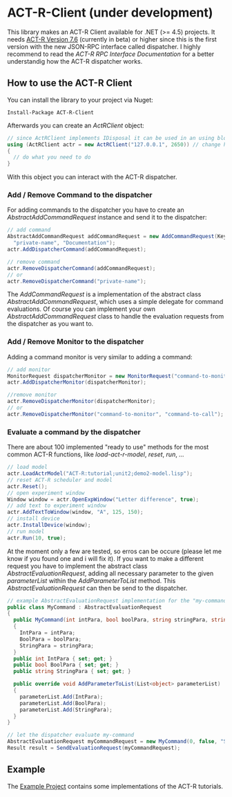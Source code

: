 # ACT-R-Client (**under development**)
This library makes an ACT-R Client available for .NET (>= 4.5) projects.
It needs [ACT-R Version 7.6](http://act-r.psy.cmu.edu/act-r-7-6/) (currently in beta) or higher since this is the first version with the new JSON-RPC interface called dispatcher.
I highly recommend to read the *ACT-R RPC Interface Documentation* for a better understandig how the ACT-R dispatcher works.

## How to use the ACT-R Client
You can install the library to your project via Nuget:
```
Install-Package ACT-R-Client
```
Afterwards you can create an *ActRClient* object:
```csharp
// since ActRClient implements IDisposal it can be used in an using block
using (ActRClient actr = new ActRClient("127.0.0.1", 2650)) // change host and port to your needs
{
  // do what you need to do
}
```
With this object you can interact with the ACT-R dispatcher.

### Add / Remove Command to the dispatcher
For adding commands to the dispatcher you have to create an *AbstractAddCommandRequest* instance and send it to the dispatcher:
```csharp
// add command
AbstractAddCommandRequest addCommandRequest = new AddCommandRequest(KeyPressAction, "published-name",
  "private-name", "Documentation");
actr.AddDispatcherCommand(addCommandRequest);

// remove command
actr.RemoveDispatcherCommand(addCommandRequest);
// or
actr.RemoveDispatcherCommand("private-name");
```
The *AddCommandRequest* is a implementation of the abstract class *AbstractAddCommandRequest*, which uses a simple delegate for command evaluations. Of course you can implement your own *AbstractAddCommandRequest* class to handle the evaluation requests from the dispatcher as you want to.

### Add / Remove Monitor to the dispatcher
Adding a command monitor is very similar to adding a command:
```csharp
// add monitor
MonitorRequest dispatcherMonitor = new MonitorRequest("command-to-monitor", "command-to-call");
actr.AddDispatcherMonitor(dispatcherMonitor);

//remove monitor
actr.RemoveDispatcherMonitor(dispatcherMonitor);
// or
actr.RemoveDispatcherMonitor("command-to-monitor", "command-to-call");
```

### Evaluate a command by the dispatcher
There are about 100 implemented "ready to use" methods for the most common ACT-R functions, like *load-act-r-model*, *reset*, *run*, *...*
```csharp
// load model
actr.LoadActrModel("ACT-R:tutorial;unit2;demo2-model.lisp");
// reset ACT-R scheduler and model
actr.Reset();
// open experiment window
Window window = actr.OpenExpWindow("Letter difference", true);
// add text to experiment window
actr.AddTextToWindow(window, "A", 125, 150);
// install device
actr.InstallDevice(window);
// run model
actr.Run(10, true);
```
At the moment only a few are tested, so erros can be occure (please let me know if you found one and i will fix it).
If you want to make a different request you have to implement the abstract class *AbstractEvaluationRequest*, adding all necessary parameter to the given *parameterList* within the *AddParameterToList* method. This *AbstractEvaluationRequest* can then be send to the dispatcher.
```csharp
// example AbstractEvaluationRequest implementation for the "my-command"
public class MyCommand : AbstractEvaluationRequest
{
  public MyCommand(int intPara, bool boolPara, string stringPara, string model = null) : base("my-command", model)
  {
    IntPara = intPara;
    BoolPara = boolPara;
    StringPara = stringPara;
  }
  public int IntPara { set; get; }
  public bool BoolPara { set; get; }
  public string StringPara { set; get; }

  public override void AddParameterToList(List<object> parameterList)
  {
    parameterList.Add(IntPara);
    parameterList.Add(BoolPara);
    parameterList.Add(StringPara);
  }
}

// let the dispatcher evaluate my-command
AbstractEvaluationRequest myCommandRequest = new MyCommand(0, false, "StringParameter");
Result result = SendEvaluationRequest(myCommandRequest);
```

## Example
The [Example Project](https://github.com/nyctico/ACT-R-Client/tree/master/Example) contains some implementations of the ACT-R tutorials.
